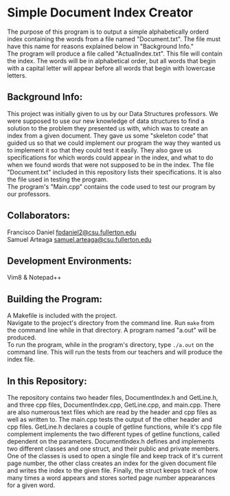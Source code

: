 # Simple Document Index Creator
The purpose of this program is to output a simple alphabetically orderd index containing the words from a file named "Document.txt". The file must have this name for reasons explained below in "Background Info."  
The program will produce a file called "ActualIndex.txt". This file will contain the index. The words will be in alphabetical order, but all words that begin with a capital letter will appear before all words that begin with lowercase letters.

## Background Info:
This project was initially given to us by our Data Structures professors. We were supposed to use our new knowledge of data structures to find a solution to the problem they presented us with, which was to create an index from a given document. They gave us some "skeleton code" that guided us so that we could implement our program the way they wanted us to implement it so that they could test it easily. They also gave us specifications for which words could appear in the index, and what to do when we found words that were not supposed to be in the index. The file "Document.txt" included in this repository lists their specifications. It is also the file used in testing the program.  
The program's "Main.cpp" contains the code used to test our program by our professors.

## Collaborators: 
Francisco Daniel fpdaniel2@csu.fullerton.edu  
Samuel Arteaga samuel.arteaga@csu.fullerton.edu

## Development Environments:
Vim8 & Notepad++

## Building the Program:
A Makefile is included with the project.  
Navigate to the project's directory from the command line. Run `make` from the command line while in that directory. A program named "a.out" will be produced.  
To run the program, while in the program's directory, type `./a.out` on the command line. This will run the tests from our teachers and will produce the index file.

## In this Repository:
The repository contains two header files, DocumentIndex.h and GetLine.h, and three cpp files, DocumentIndex.cpp,
GetLine.cpp, and main.cpp. There are also numerous text files which are read by the header and cpp files as well
as written to. The main.cpp tests the output of the other header and cpp files. GetLine.h declares a couple of getline functions, 
while it's cpp file complement implements the two different types of getline functions, called dependent on the parameters. 
DocumentIndex.h defines and implements two different classes and one struct, and their public and private members. One of the classes
is used to open a single file and keep track of it's current page number, the other class creates an index for the given document
file and writes the index to the given file. Finally, the struct keeps track of how many times a word appears and stores
sorted page number appearances for a given word. 
